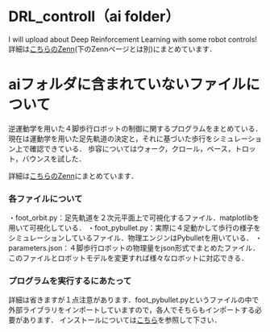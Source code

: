 # DRL_controll（ai folder）
I will upload about Deep Reinforcement Learning with some robot controls!
詳細は[こちらのZenn](https://zenn.dev/shimbei/scraps/58fb288b134115)(下のZennページとは別)にまとめています．


# aiフォルダに含まれていないファイルについて
逆運動学を用いた４脚歩行ロボットの制御に関するプログラムをまとめている．
現在は運動学を用いた足先軌道の決定と，それに基づいた歩行をシミュレーション上で確認できている．
歩容についてはウォーク，クロール，ペース，トロット，バウンスを試した．

詳細は[こちらのZenn](https://zenn.dev/shimbei/scraps/426bdec27678f5)にまとめています．

### 各ファイルについて
・foot_orbit.py：足先軌道を２次元平面上で可視化するファイル．matplotlibを用いて可視化している．
・foot_pybullet.py：実際に４足動かして歩行の様子をシミュレーションしているファイル．物理エンジンはPybulletを用いている．
・parameters.json：４脚歩行ロボットの物理量をjson形式でまとめたファイル．このファイルとロボットモデルを変更すれば様々なロボットに対応できる．

### プログラムを実行するにあたって
詳細は省きますが１点注意があります．foot_pybullet.pyというファイルの中で外部ライブラリをインポートしていますので，各人でそちらもインポートする必要があります．
インストールについては[こちら](https://developers.agirobots.com/jp/foot-trajectory/)を参照して下さい．
